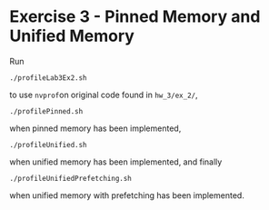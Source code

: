 # Exercise 3 - Pinned Memory and Unified Memory

Run

```
./profileLab3Ex2.sh
```

to use `nvprof`on original code found in `hw_3/ex_2/`,

```
./profilePinned.sh
```

when pinned memory has been implemented,

```
./profileUnified.sh
```

when unified memory has been implemented, and finally

```
./profileUnifiedPrefetching.sh
```

when unified memory with prefetching has been implemented.
